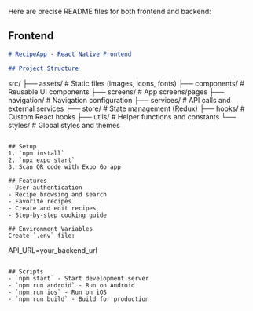 Here are precise README files for both frontend and backend:

## Frontend

```markdown
# RecipeApp - React Native Frontend

## Project Structure
```
src/
├── assets/          # Static files (images, icons, fonts)
├── components/      # Reusable UI components
├── screens/         # App screens/pages
├── navigation/      # Navigation configuration
├── services/        # API calls and external services
├── store/           # State management (Redux)
├── hooks/           # Custom React hooks
├── utils/           # Helper functions and constants
└── styles/          # Global styles and themes
```

## Setup
1. `npm install`
2. `npx expo start`
3. Scan QR code with Expo Go app

## Features
- User authentication
- Recipe browsing and search
- Favorite recipes
- Create and edit recipes
- Step-by-step cooking guide

## Environment Variables
Create `.env` file:
```
API_URL=your_backend_url
```

## Scripts
- `npm start` - Start development server
- `npm run android` - Run on Android
- `npm run ios` - Run on iOS
- `npm run build` - Build for production
```